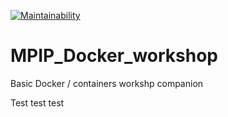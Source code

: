 [![Maintainability](https://travis-ci.com/lucasmiranda42/MPIP_Docker_workshop.svg?branch=main)](https://travis-ci.com/github/lucasmiranda42/MPIP_Docker_workshop)

# MPIP_Docker_workshop
Basic Docker / containers workshp companion

Test test test
